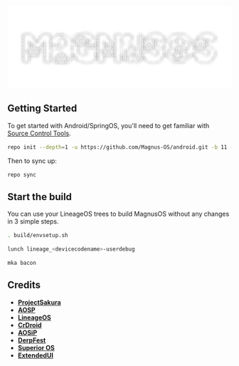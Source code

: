 <p align="center">
<img src="https://github.com/Magnus-OS/GreatDocs/blob/main/assets/header.png?raw=true" alt="MagnusOS"> 
</p>

Getting Started
---------------
To get started with Android/SpringOS, you'll need to get familiar with [Source Control Tools](https://source.android.com/setup/develop).

```bash
repo init --depth=1 -u https://github.com/Magnus-OS/android.git -b 11 --git-lfs
```

Then to sync up:
```bash
repo sync

```

Start the build
---------------
You can use your LineageOS trees to build MagnusOS without any changes in 3 simple steps.
```bash
. build/envsetup.sh
```
```bash
lunch lineage_<devicecodename>-userdebug
```
```bash
mka bacon
```

Credits
---------------

* [**ProjectSakura**](https://github.com/ProjectSakura)
* [**AOSP**](https://android.googlesource.com)
* [**LineageOS**](https://github.com/LineageOS)
* [**CrDroid**](https://github.com/crdroidandroid)
* [**AOSiP**](https://github.com/AOSiP)
* [**DerpFest**](https://github.com/DerpLab)
* [**Superior OS**](https://github.com/SuperiorOS)
* [**ExtendedUI**](https://github.com/Extended-UI)
